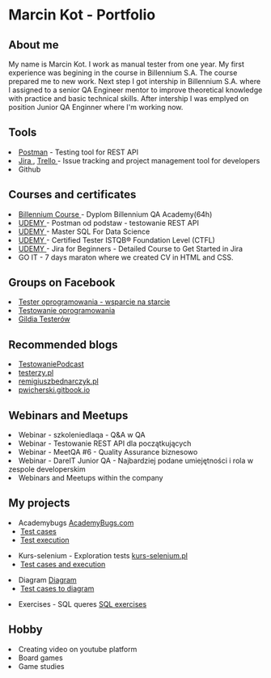 <h1>Marcin Kot - Portfolio</h1>
<h2>About me</h2>
My name is Marcin Kot. I work as manual tester from one year. My first experience was begining in the course in Billennium S.A. The course prepared me to new work. 
Next step I got intership in Billennium S.A. where I assigned to a senior QA Engineer mentor to improve theoretical knowledge with practice and basic technical skills.
After intership I was emplyed on position Junior QA Enginner where I'm working now.
<h2>Tools</h2>
<li> <a href="https://www.postman.com"> Postman</a> <span>- Testing tool for REST API</span> </li>
<li> <a href="https://www.atlassian.com/"> Jira </a> <span>,</span> <a href="https://trello.com/u/thevardes/boards"> Trello </a> <span> - Issue tracking and project management tool for developers</span> </li>
<li>Github</li>
<h2>Courses and certificates</h2>
<li> <a href="https://billennium.pl/billennium-qa-academy/"> Billennium Course </a> <span>- Dyplom Billennium QA Academy(64h)</span> </li>
<li> <a href="https://www.udemy.com/course/postman-od-podstaw-testowanie-rest-api/"> UDEMY </a> <span> - Postman od podstaw - testowanie REST API</span> </li>
<li> <a href="https://billennium.udemy.com/course/master-sql-for-data-science/learn/lecture/9790636?start=0#overview"> UDEMY </a> <span> - Master SQL For Data Science</span> </li>  
<li> <a href="https://billennium.udemy.com/course/certified-tester-foundation-level-ctfl/learn/lecture/16025554?start=1#overview"> UDEMY </a> <span> - Certified Tester ISTQB® Foundation Level (CTFL)</span> </li>
<li> <a href="https://billennium.udemy.com/course/jira-for-beginners-detailed-course-to-get-started-in-jira-online/learn/lecture/28398752?start=0#overview"> UDEMY </a> <span> - Jira for Beginners - Detailed Course to Get Started in Jira</span> </li>
<li> GO IT - 7 days maraton where we created CV in HTML and CSS.</li>
<h2>Groups on Facebook</h2>
<li> <a href="https://www.facebook.com/groups/testeroprogramowania"> Tester oprogramowania - wsparcie na starcie </a></li>
<li> <a href="https://www.facebook.com/groups/TestowanieOprogramowania"> Testowanie oprogramowania </a></li>
<li> <a href="https://www.facebook.com/GildiaTesterow"> Gildia Testerów </a></li>
<h2>Recommended blogs</h2>
<li><a href="https://www.youtube.com/@TestowaniePodcast/videos"> TestowaniePodcast</a></li>
<li><a href="https://testerzy.pl/"> testerzy.pl</a></li>
<li><a href="remigiuszbednarczyk.pl"> remigiuszbednarczyk.pl</a></li>
<li><a href="pwicherski.gitbook.io"> pwicherski.gitbook.io</a></li>
<h2>Webinars and Meetups</h2>
<li>Webinar - szkoleniedlaqa - Q&A w QA</li>
<li>Webinar - Testowanie REST API dla początkujących</li>
<li>Webinar - MeetQA #6 - Quality Assurance biznesowo</li>
<li>Webinar - DareIT Junior QA - Najbardziej podane umiejętności i rola w zespole developerskim</li>
<li>Webinars and Meetups within the company</li>
<h2>My projects</h2>
<li>Academybugs <a href="https://academybugs.com/"> AcademyBugs.com </a>
  <ul>
    <li><a href="https://docs.google.com/spreadsheets/d/1U3tOVg61bq_mBzOrWUo7aaIERvdyxjga/edit?usp=share_link&ouid=101217181469514723908&rtpof=true&sd=true"> Test cases </a></li>
    <li><a href="https://docs.google.com/spreadsheets/d/19Z0IS7_GsrtwWuTNaU7v851KDVZlcPr9/edit?usp=share_link&ouid=101217181469514723908&rtpof=true&sd=true"> Test execution </a></li>
  </ul>
<li>Kurs-selenium - Exploration tests <a href="http://www.kurs-selenium.pl/demo/"> kurs-selenium.pl </a>
  <ul>
    <li><a href="https://docs.google.com/spreadsheets/d/1NMA6s2Odj_VFgXCPZD6md-Onc7OHuI9c/edit?usp=share_link&ouid=101217181469514723908&rtpof=true&sd=true"> Test cases and execution </a></li>
  </ul>
<li> Diagram <a href="https://drive.google.com/file/d/1YkiEEJqRnjODiimjY9kERdTlgkdOEuH9/view?usp=share_link"> Diagram </a>
  <ul>
    <li><a href="https://docs.google.com/spreadsheets/d/1XzZ_RGsXx_rseRN5UqjfHoEB2jijTujb/edit?usp=share_link&ouid=101217181469514723908&rtpof=true&sd=true"> Test cases to diagram </a></li>
  </ul>
<li> Exercises - SQL queres <a href="https://docs.google.com/document/d/1WIlqq62kAVFzOBAgnxYkHTfbssUwEABF/edit?usp=share_link&ouid=101217181469514723908&rtpof=true&sd=true"> SQL exercises </a>

</li>
<h2>Hobby</h2>
<li>Creating video on youtube platform   </li>
<li>Board games</li>
<li>Game studies</li>
